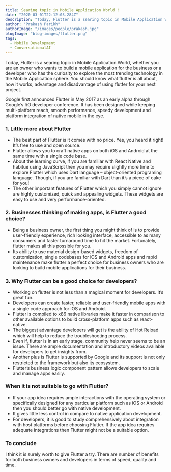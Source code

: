 ```yaml
---
title: Searing topic in Mobile Application World !
date: "2020-03-01T22:12:03.284Z"
description: "Today, Flutter is a searing topic in Mobile Application World, whether you are an owner who wants to build a mobile application for the business or a developer who has the curiosity to explore the most trending technology in the Mobile Application sphere. You should know what flutter is all about, how it works, advantage and disadvantage of using flutter for your next project."
author: "Prakash Parikh"
authorImage: "/images/people/prakash.jpg"
blogImage: "blog-images/flutter.png"
tags:
  - Mobile Development
  - ConversationalAI
---
```


Today, Flutter is a searing topic in Mobile Application World, whether you are an owner who wants to build a mobile application for the business or a developer who has the curiosity to explore the most trending technology in the Mobile Application sphere. You should know what flutter is all about, how it works, advantage and disadvantage of using flutter for your next project.

Google first announced Flutter in May 2017 as an early alpha through Google’s I/O developer conference. It has been designed while keeping multi-platform reach, smooth performance, speedy development and platform integration of native mobile in the eye.

### 1. Little more about Flutter

  * The best part of Flutter is it comes with no price. Yes, you heard it right! It’s free to use and open source.
  * Flutter allows you to craft native apps on both iOS and Android at the same time with a single code base.
  * About the learning curve, if you are familiar with React Native and habitué using JavaScript then you may require slightly more time to explore Flutter which uses Dart language – object-oriented programing language. Though, if you are familiar with Dart than it’s a piece of cake for you!
  * The other important features of Flutter which you simply cannot ignore are highly customized, quick and appealing widgets. These widgets are easy to use and very performance-oriented.
### 2. Businesses thinking of making apps, is Flutter a good choice?

  * Being a business owner, the first thing you might think of is to provide user-friendly experience, rich looking interface, accessible to as many consumers and faster turnaround time to hit the market. Fortunately, flutter makes all this possible for you.
  * Its ability to use material design-based widgets, freedom of customization, single codebases for iOS and Android apps and rapid maintenance make flutter a perfect choice for business owners who are looking to build mobile applications for their business.
### 3. Why Flutter can be a good choice for developers?

  * Working on flutter is not less than a magical moment for developers. It’s great fun.
  * Developers can create faster, reliable and user-friendly mobile apps with a single code approach for iOS and Android.
  * Flutter is compiled to x86 native libraries make it faster in comparison to other available options to build cross-platform apps such as react-native.
  * The biggest advantage developers will get is the ability of Hot Reload which will help to reduce the troubleshooting process.
  * Even if, flutter is in an early stage, community help never seems to be an issue. There are ample documentation and introductory videos available for developers to get insights from.
  * Another plus is Flutter is supported by Google and its support is not only restricted to the framework but also its ecosystem.
  * Flutter’s business logic component pattern allows developers to scale and manage apps easily.
### When it is not suitable to go with Flutter?

* If your app idea requires ample interactions with the operating system or specifically designed for any particular platform such as iOS or Android then you should better go with native development.
* It gives little less control in compare to native application development.
* For developers, it is good to study comprehensively about integration with host platforms before choosing Flutter. If the app idea requires adequate integrations then Flutter might not be a suitable option.

### To conclude

I think it is surely worth to give Flutter a try. There are number of benefits for both business owners and developers in terms of speed, quality and time.
